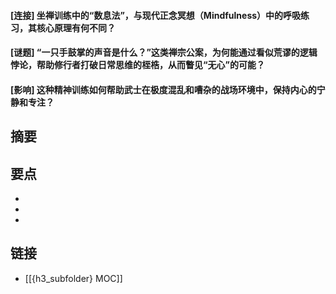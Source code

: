 #### [连接] 坐禅训练中的“数息法”，与现代正念冥想（Mindfulness）中的呼吸练习，其核心原理有何不同？


#### [谜题] “一只手鼓掌的声音是什么？”这类禅宗公案，为何能通过看似荒谬的逻辑悖论，帮助修行者打破日常思维的桎梏，从而瞥见“无心”的可能？


#### [影响] 这种精神训练如何帮助武士在极度混乱和嘈杂的战场环境中，保持内心的宁静和专注？


## 摘要


## 要点

- 
- 
- 

## 链接

- [[{h3_subfolder} MOC]]
